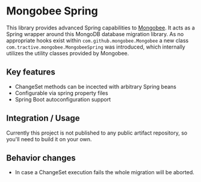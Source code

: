 # Mongobee Spring

This library provides advanced Spring capabilities to [Mongobee](https://github.com/mongobee/mongobee).
It acts as a Spring wrapper around this MongoDB database migration library. 
As no appropriate hooks exist within `com.github.mongobee.Mongobee` a new class `com.tractive.mongobee.MongobeeSpring` was introduced, which internally utilizes the utility classes provided by Mongobee.

## Key features
* ChangeSet methods can be incected with arbitrary Spring beans
* Configurable via spring property files 
* Spring Boot autoconfiguration support

## Integration / Usage
Currently this project is not published to any public artifact repository, so you'll need to build it on your own.

## Behavior changes
* In case a ChangeSet execution fails the whole migration will be aborted.